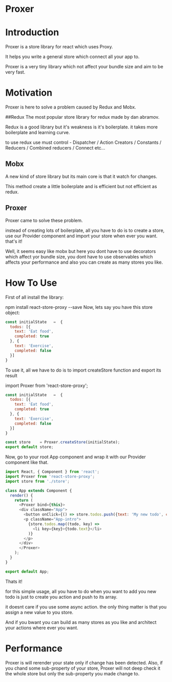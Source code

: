 # Proxer

# Introduction
Proxer is a store library for react which uses Proxy.

It helps you write a general store which connect all your app to.

Proxer is a very tiny library which not affect your bundle size and aim to be very fast.

# Motivation
Proxer is here to solve a problem caused by Redux and Mobx.

##Redux
The most popular store library for redux made by dan abramov.

Redux is a good library but it's weakness is it's boilerplate. it takes more boilerplate and learning curve.

to use redux use must control - Dispatcher / Action Creators / Constants / Reducers / Combined reducers / Connect etc...

## Mobx
A new kind of store library but its main core is that it watch for changes.

This method create a little boilerplate and is efficient but not efficient as redux.

## Proxer
Proxer came to solve these problem.

instead of creating lots of boilerplate, all you have to do is to create a store, use our Provider component and import your store when ever you want. that's it!

Well, it seems easy like mobx but here you dont have to use decorators which affect yor bundle size, you dont have to use observables which affects your performance and also you can create as many stores you like.

# How To Use
First of all install the library:

npm install react-store-proxy --save
Now, lets say you have this store object:

```javascript
const initialState   =  {
  todos: [{
    text: 'Eat food',
    completed: true
  }, {
    text: 'Exercise',
    completed: false
  }]
}
```
To use it, all we have to do is to import createStore function and export its result

import Proxer from 'react-store-proxy';

```javascript
const initialState   =  {
  todos: [{
    text: 'Eat food',
    completed: true
  }, {
    text: 'Exercise',
    completed: false
  }]
}

const store    = Proxer.createStore(initialState);
export default store;
```
Now, go to your root App component and wrap it with our Provider component like that.

```javascript
import React, { Component } from 'react';
import Proxer from 'react-store-proxy';
import store from './store';

class App extends Component {
  render() {
    return (
      <Proxer bind={this}>
      <div className="App">
        <button onClick={() => store.todos.push({text: 'My new todo', completed: false})}>click here</button>
        <p className="App-intro">
          {store.todos.map((todo, key) =>
            <li key={key}>{todo.text}</li>
          )}
        </p>
      </div>
      </Proxer>
    );
  }
}

export default App;
```

Thats it!

for this simple usage, all you have to do when you want to add you new todo is just to create you action and push to its array.

it doesnt care if you use some async action. the only thing matter is that you assign a new value to you store.

And if you bwant you can build as many stores as you like and architect your actions where ever you want.

# Performance
Proxer is will rerender your state only if change has been detected.
Also, if you chand some sub-property of your store, Proxer will not deep check it the whole store but only the sub-property you made change to.